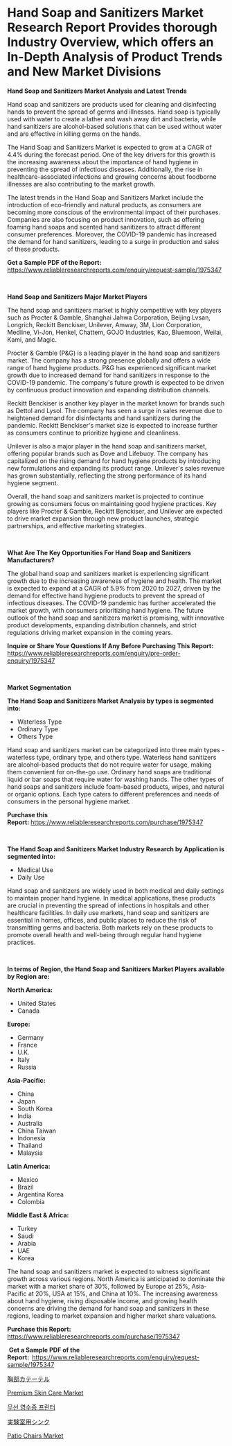 <p><h1>Hand Soap and Sanitizers Market Research Report Provides thorough Industry Overview, which offers an In-Depth Analysis of Product Trends and New Market Divisions</h1></p><p><strong>Hand Soap and Sanitizers Market Analysis and Latest Trends</strong></p>
<p><p>Hand soap and sanitizers are products used for cleaning and disinfecting hands to prevent the spread of germs and illnesses. Hand soap is typically used with water to create a lather and wash away dirt and bacteria, while hand sanitizers are alcohol-based solutions that can be used without water and are effective in killing germs on the hands.</p><p>The Hand Soap and Sanitizers Market is expected to grow at a CAGR of 4.4% during the forecast period. One of the key drivers for this growth is the increasing awareness about the importance of hand hygiene in preventing the spread of infectious diseases. Additionally, the rise in healthcare-associated infections and growing concerns about foodborne illnesses are also contributing to the market growth.</p><p>The latest trends in the Hand Soap and Sanitizers Market include the introduction of eco-friendly and natural products, as consumers are becoming more conscious of the environmental impact of their purchases. Companies are also focusing on product innovation, such as offering foaming hand soaps and scented hand sanitizers to attract different consumer preferences. Moreover, the COVID-19 pandemic has increased the demand for hand sanitizers, leading to a surge in production and sales of these products.</p></p>
<p><strong>Get a Sample PDF of the Report:&nbsp;</strong> <a href="https://www.reliableresearchreports.com/enquiry/request-sample/1975347">https://www.reliableresearchreports.com/enquiry/request-sample/1975347</a></p>
<p>&nbsp;</p>
<p><strong>Hand Soap and Sanitizers Major Market Players</strong></p>
<p><p>The hand soap and sanitizers market is highly competitive with key players such as Procter & Gamble, Shanghai Jahwa Corporation, Beijing Lvsan, Longrich, Reckitt Benckiser, Unilever, Amway, 3M, Lion Corporation, Medline, Vi-Jon, Henkel, Chattem, GOJO Industries, Kao, Bluemoon, Weilai, Kami, and Magic.</p><p>Procter & Gamble (P&G) is a leading player in the hand soap and sanitizers market. The company has a strong presence globally and offers a wide range of hand hygiene products. P&G has experienced significant market growth due to increased demand for hand sanitizers in response to the COVID-19 pandemic. The company's future growth is expected to be driven by continuous product innovation and expanding distribution channels.</p><p>Reckitt Benckiser is another key player in the market known for brands such as Dettol and Lysol. The company has seen a surge in sales revenue due to heightened demand for disinfectants and hand sanitizers during the pandemic. Reckitt Benckiser's market size is expected to increase further as consumers continue to prioritize hygiene and cleanliness.</p><p>Unilever is also a major player in the hand soap and sanitizers market, offering popular brands such as Dove and Lifebuoy. The company has capitalized on the rising demand for hand hygiene products by introducing new formulations and expanding its product range. Unilever's sales revenue has grown substantially, reflecting the strong performance of its hand hygiene segment.</p><p>Overall, the hand soap and sanitizers market is projected to continue growing as consumers focus on maintaining good hygiene practices. Key players like Procter & Gamble, Reckitt Benckiser, and Unilever are expected to drive market expansion through new product launches, strategic partnerships, and effective marketing strategies.</p></p>
<p>&nbsp;</p>
<p><strong>What Are The Key Opportunities For Hand Soap and Sanitizers Manufacturers?</strong></p>
<p><p>The global hand soap and sanitizers market is experiencing significant growth due to the increasing awareness of hygiene and health. The market is expected to expand at a CAGR of 5.9% from 2020 to 2027, driven by the demand for effective hand hygiene products to prevent the spread of infectious diseases. The COVID-19 pandemic has further accelerated the market growth, with consumers prioritizing hand hygiene. The future outlook of the hand soap and sanitizers market is promising, with innovative product developments, expanding distribution channels, and strict regulations driving market expansion in the coming years.</p></p>
<p><strong>Inquire or Share Your Questions If Any Before Purchasing This Report:</strong> <a href="https://www.reliableresearchreports.com/enquiry/pre-order-enquiry/1975347">https://www.reliableresearchreports.com/enquiry/pre-order-enquiry/1975347</a></p>
<p>&nbsp;</p>
<p><strong>Market Segmentation</strong></p>
<p><strong>The Hand Soap and Sanitizers Market Analysis by types is segmented into:</strong></p>
<p><ul><li>Waterless Type</li><li>Ordinary Type</li><li>Others Type</li></ul></p>
<p><p>Hand soap and sanitizers market can be categorized into three main types - waterless type, ordinary type, and others type. Waterless hand sanitizers are alcohol-based products that do not require water for usage, making them convenient for on-the-go use. Ordinary hand soaps are traditional liquid or bar soaps that require water for washing hands. The other types of hand soaps and sanitizers include foam-based products, wipes, and natural or organic options. Each type caters to different preferences and needs of consumers in the personal hygiene market.</p></p>
<p><strong>Purchase this Report:&nbsp;</strong><a href="https://www.reliableresearchreports.com/purchase/1975347">https://www.reliableresearchreports.com/purchase/1975347</a></p>
<p>&nbsp;</p>
<p><strong>The Hand Soap and Sanitizers Market Industry Research by Application is segmented into:</strong></p>
<p><ul><li>Medical Use</li><li>Daily Use</li></ul></p>
<p><p>Hand soap and sanitizers are widely used in both medical and daily settings to maintain proper hand hygiene. In medical applications, these products are crucial in preventing the spread of infections in hospitals and other healthcare facilities. In daily use markets, hand soap and sanitizers are essential in homes, offices, and public places to reduce the risk of transmitting germs and bacteria. Both markets rely on these products to promote overall health and well-being through regular hand hygiene practices.</p></p>
<p>&nbsp;</p>
<p><strong>In terms of Region, the Hand Soap and Sanitizers Market Players available by Region are:</strong></p>
<p>
    <p> <strong> North America: </strong>
        <ul>
            <li>United States</li>
            <li>Canada</li>
        </ul>
        </p> 
    <p> <strong> Europe: </strong>
        <ul>
            <li>Germany</li>
            <li>France</li>
            <li>U.K.</li>
            <li>Italy</li>
            <li>Russia</li>
        </ul>
        </p> 
    <p> <strong> Asia-Pacific: </strong>
        <ul>
            <li>China</li>
            <li>Japan</li>
            <li>South Korea</li>
            <li>India</li>
            <li>Australia</li>
            <li>China Taiwan</li>
            <li>Indonesia</li>
            <li>Thailand</li>
            <li>Malaysia</li>
        </ul>
        </p> 
    <p> <strong> Latin America: </strong>
        <ul>
            <li>Mexico</li>
            <li>Brazil</li>
            <li>Argentina Korea</li>
            <li>Colombia</li>
        </ul>
        </p> 
    <p> <strong> Middle East & Africa: </strong>
        <ul>
            <li>Turkey</li>
            <li>Saudi</li>
            <li>Arabia</li>
            <li>UAE</li>
            <li>Korea</li>
        </ul>
    </p>
    </p>
<p><p>The hand soap and sanitizers market is expected to witness significant growth across various regions. North America is anticipated to dominate the market with a market share of 30%, followed by Europe at 25%, Asia-Pacific at 20%, USA at 15%, and China at 10%. The increasing awareness about hand hygiene, rising disposable income, and growing health concerns are driving the demand for hand soap and sanitizers in these regions, leading to market expansion and higher market share valuations.</p></p>
<p><strong>Purchase this Report: </strong><a href="https://www.reliableresearchreports.com/purchase/1975347">https://www.reliableresearchreports.com/purchase/1975347</a></p>
<p>&nbsp;<strong>Get a Sample PDF of the Report:&nbsp;&nbsp;</strong><a href="https://www.reliableresearchreports.com/enquiry/request-sample/1975347">https://www.reliableresearchreports.com/enquiry/request-sample/1975347</a></p>
<p><strong></strong></p>
<p><p><a href="https://medium.com/@cielostamm/%E8%83%B8%E9%83%A8%E3%82%AB%E3%83%86%E3%83%BC%E3%83%86%E3%83%AB%E5%B8%82%E5%A0%B4%E3%81%AE%E5%B1%95%E6%9C%9B-%E6%A5%AD%E7%95%8C%E6%A6%82%E8%A6%81%E3%81%A8%E4%BA%88%E6%B8%AC-2024%E5%B9%B4%E3%81%8B%E3%82%892031%E5%B9%B4-15ccddf5daa3">胸部カテーテル</a></p><p><a href="https://github.com/mauripalmi/Market-Research-Report-List-2/blob/main/premium-skin-care-market.md">Premium Skin Care Market</a></p><p><a href="https://medium.com/@lilmama456456/%EB%AC%B4%EC%84%A0-%EC%98%81%EC%88%98%EC%A6%9D-%ED%94%84%EB%A6%B0%ED%84%B0-%EC%8B%9C%EC%9E%A5-%EC%8B%9C%EC%9E%A5-cagr-%EC%8B%9C%EC%9E%A5-%ED%8A%B8%EB%A0%8C%EB%93%9C-%EB%B0%8F-%EC%84%B1%EC%9E%A5-%EC%A0%84%EB%9E%B5%EC%97%90-%EB%8C%80%ED%95%9C-%ED%86%B5%EC%B0%B0%EB%A0%A5-bf52555d0f0b">무선 영수증 프린터</a></p><p><a href="https://medium.com/@pedrogers56456/%E3%83%A9%E3%83%9C%E3%83%A9%E3%83%88%E3%83%AA%E3%83%BC%E3%82%B7%E3%83%B3%E3%82%AF%E5%B8%82%E5%A0%B4%E8%A6%8F%E6%A8%A1%E3%81%AF-%E3%82%B0%E3%83%AD%E3%83%BC%E3%83%90%E3%83%AB%E7%94%A3%E6%A5%AD%E3%81%AB%E3%81%8A%E3%81%91%E3%82%8B%E6%9C%80%E9%81%A9%E3%81%AA%E3%83%9E%E3%83%BC%E3%82%B1%E3%83%86%E3%82%A3%E3%83%B3%E3%82%B0%E3%83%81%E3%83%A3%E3%83%8D%E3%83%AB%E3%82%92%E6%98%8E%E3%82%89%E3%81%8B%E3%81%AB%E3%81%97%E3%81%BE%E3%81%99-1e44143a5dfc">実験室用シンク</a></p><p><a href="https://github.com/nicoletavirag/Market-Research-Report-List-2/blob/main/patio-chairs-market.md">Patio Chairs Market</a></p></p>